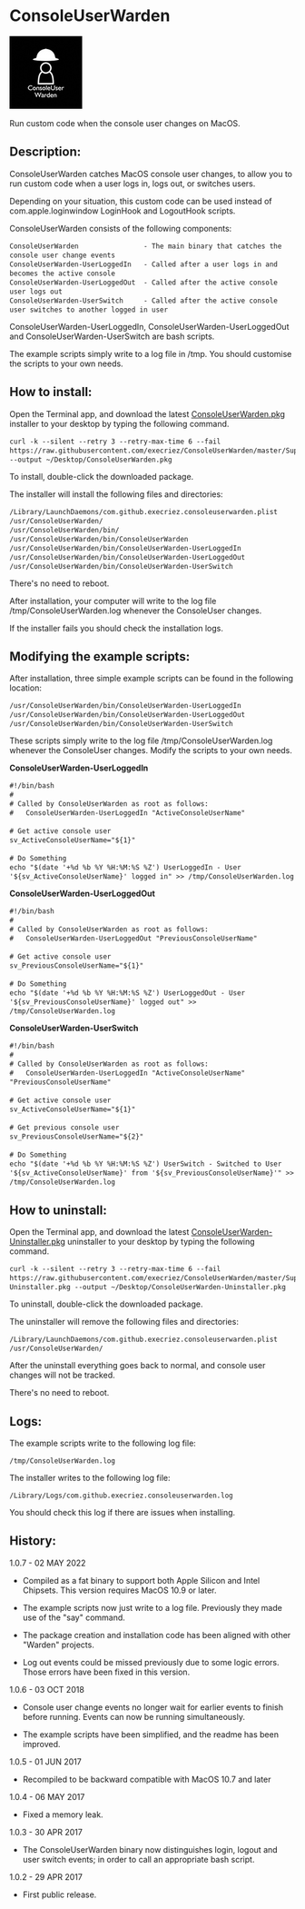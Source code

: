 # ConsoleUserWarden
![Logo](images/ConsoleUserWarden.jpg "Logo")

Run custom code when the console user changes on MacOS.

## Description:

ConsoleUserWarden catches MacOS console user changes, to allow you to run custom code when a user logs in, logs out, or switches users.

Depending on your situation, this custom code can be used instead of com.apple.loginwindow LoginHook and LogoutHook scripts.

ConsoleUserWarden consists of the following components:

	ConsoleUserWarden                - The main binary that catches the console user change events
	ConsoleUserWarden-UserLoggedIn   - Called after a user logs in and becomes the active console
	ConsoleUserWarden-UserLoggedOut  - Called after the active console user logs out
	ConsoleUserWarden-UserSwitch     - Called after the active console user switches to another logged in user
 
ConsoleUserWarden-UserLoggedIn, ConsoleUserWarden-UserLoggedOut and ConsoleUserWarden-UserSwitch are bash scripts.

The example scripts simply write to a log file in /tmp. You should customise the scripts to your own needs.


## How to install:

Open the Terminal app, and download the latest [ConsoleUserWarden.pkg](https://raw.githubusercontent.com/execriez/ConsoleUserWarden/master/SupportFiles/ConsoleUserWarden.pkg) installer to your desktop by typing the following command. 

	curl -k --silent --retry 3 --retry-max-time 6 --fail https://raw.githubusercontent.com/execriez/ConsoleUserWarden/master/SupportFiles/ConsoleUserWarden.pkg --output ~/Desktop/ConsoleUserWarden.pkg

To install, double-click the downloaded package.

The installer will install the following files and directories:

	/Library/LaunchDaemons/com.github.execriez.consoleuserwarden.plist
	/usr/ConsoleUserWarden/
	/usr/ConsoleUserWarden/bin/
	/usr/ConsoleUserWarden/bin/ConsoleUserWarden
	/usr/ConsoleUserWarden/bin/ConsoleUserWarden-UserLoggedIn
	/usr/ConsoleUserWarden/bin/ConsoleUserWarden-UserLoggedOut
	/usr/ConsoleUserWarden/bin/ConsoleUserWarden-UserSwitch

There's no need to reboot.

After installation, your computer will write to the log file /tmp/ConsoleUserWarden.log whenever the ConsoleUser changes. 

If the installer fails you should check the installation logs.


## Modifying the example scripts:

After installation, three simple example scripts can be found in the following location:

	/usr/ConsoleUserWarden/bin/ConsoleUserWarden-UserLoggedIn
	/usr/ConsoleUserWarden/bin/ConsoleUserWarden-UserLoggedOut
	/usr/ConsoleUserWarden/bin/ConsoleUserWarden-UserSwitch

These scripts simply write to the log file /tmp/ConsoleUserWarden.log whenever the ConsoleUser changes. Modify the scripts to your own needs.

**ConsoleUserWarden-UserLoggedIn**

	#!/bin/bash
	#
	# Called by ConsoleUserWarden as root as follows:    
	#   ConsoleUserWarden-UserLoggedIn "ActiveConsoleUserName"
	
	# Get active console user
	sv_ActiveConsoleUserName="${1}"
	
	# Do Something
	echo "$(date '+%d %b %Y %H:%M:%S %Z') UserLoggedIn - User '${sv_ActiveConsoleUserName}' logged in" >> /tmp/ConsoleUserWarden.log

**ConsoleUserWarden-UserLoggedOut**

	#!/bin/bash
	#
	# Called by ConsoleUserWarden as root as follows:    
	#   ConsoleUserWarden-UserLoggedOut "PreviousConsoleUserName"
	
	# Get active console user
	sv_PreviousConsoleUserName="${1}"
	
	# Do Something
	echo "$(date '+%d %b %Y %H:%M:%S %Z') UserLoggedOut - User '${sv_PreviousConsoleUserName}' logged out" >> /tmp/ConsoleUserWarden.log

**ConsoleUserWarden-UserSwitch**

	#!/bin/bash
	#
	# Called by ConsoleUserWarden as root as follows:    
	#   ConsoleUserWarden-UserLoggedIn "ActiveConsoleUserName" "PreviousConsoleUserName"
	
	# Get active console user
	sv_ActiveConsoleUserName="${1}"
	
	# Get previous console user
	sv_PreviousConsoleUserName="${2}"
	
	# Do Something
	echo "$(date '+%d %b %Y %H:%M:%S %Z') UserSwitch - Switched to User '${sv_ActiveConsoleUserName}' from '${sv_PreviousConsoleUserName}'" >> /tmp/ConsoleUserWarden.log


## How to uninstall:

Open the Terminal app, and download the latest [ConsoleUserWarden-Uninstaller.pkg](https://raw.githubusercontent.com/execriez/ConsoleUserWarden/master/SupportFiles/ConsoleUserWarden-Uninstaller.pkg) uninstaller to your desktop by typing the following command. 

	curl -k --silent --retry 3 --retry-max-time 6 --fail https://raw.githubusercontent.com/execriez/ConsoleUserWarden/master/SupportFiles/ConsoleUserWarden-Uninstaller.pkg --output ~/Desktop/ConsoleUserWarden-Uninstaller.pkg

To uninstall, double-click the downloaded package.

The uninstaller will remove the following files and directories:

	/Library/LaunchDaemons/com.github.execriez.consoleuserwarden.plist
	/usr/ConsoleUserWarden/

After the uninstall everything goes back to normal, and console user changes will not be tracked.

There's no need to reboot.

## Logs:

The example scripts write to the following log file:

	/tmp/ConsoleUserWarden.log

The installer writes to the following log file:

	/Library/Logs/com.github.execriez.consoleuserwarden.log
  
You should check this log if there are issues when installing.

## History:

1.0.7 - 02 MAY 2022

* Compiled as a fat binary to support both Apple Silicon and Intel Chipsets. This version requires MacOS 10.9 or later.

* The example scripts now just write to a log file. Previously they made use of the "say" command.

* The package creation and installation code has been aligned with other "Warden" projects.

* Log out events could be missed previously due to some logic errors. Those errors have been fixed in this version.

1.0.6 - 03 OCT 2018

* Console user change events no longer wait for earlier events to finish before running. Events can now be running simultaneously.

* The example scripts have been simplified, and the readme has been improved.

1.0.5 - 01 JUN 2017

* Recompiled to be backward compatible with MacOS 10.7 and later

1.0.4 - 06 MAY 2017

* Fixed a memory leak.

1.0.3 - 30 APR 2017

* The ConsoleUserWarden binary now distinguishes login, logout and user switch events; in order to call an appropriate bash script.

1.0.2 - 29 APR 2017

* First public release.
